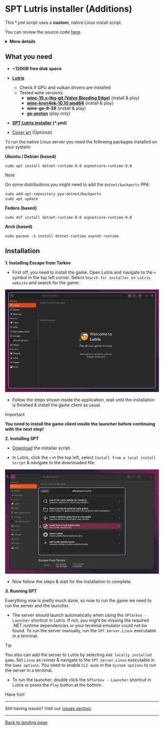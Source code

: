
# SPT Lutris installer (Additions)


This *.yml script uses a **custom**, native Linux install script.

You can review the source code [here](../../scripts/spt-linux-additions).

<details>

**<summary>More details</summary>**

### Why using a custom installer script?

The initial reason for writting the script was to work around issues with the official `SPTInstaller` running through Wine.

There was a bug in most common Wine runners used by `Lutris` or `Bottles` that caused the patching process to fail randomly. To work around this, the user needed to manually install a custom Wine runner in Lutris and use it globally for the installation.

To get rid of this extra step and also improve on stability and usability, we began experimenting with patching game files on our own using `xdelta3` (now replaced by `hpatchz`) and the patch files included in the official patcher archive. Later, a custom installation script has been written as well.

### What are the advantages?

- Faster, more stable installation process
- Additional features, e.g.:
    - Native installer & patcher in a single script
    - Support for [reflinking](https://btrfs.readthedocs.io/en/latest/Reflink.html) on supported filesystems (e.g. btrfs)
    - Reinstall mode - creates a backup of user files and reinstalls the latest SPT version

### What about disadvantages?

- No standalone GUI - you either have to use the Lutris installer or the CLI to interact with the script.
- No official support on Discord or elsewhere by the mod developers

</details>

## What you need

- **~120GB free disk space**

- **[Lutris](https://lutris.net/downloads)**
    - Check if GPU and vulkan drivers are installed
    - Tested wine versions:
        - **[wine-10.x-tkg-git (Valve Bleeding Edge)](https://github.com/Frogging-Family/wine-tkg-git/actions/workflows/wine-valvexbe.yml)** (install & play)
        - **[wine-kron4ek-10.10 amd64](https://github.com/Kron4ek/Wine-Builds/releases/tag/10.10)** (install & play)
        - **wine-ge-8-26** (install & play)
        - **[ge-proton](https://github.com/GloriousEggroll/proton-ge-custom/releases)** (play only)

- **[SPT Lutris installer](../../installers/lutris-installer-additions.yml) (*.yml)**

- [Cover art](../../docs/lutris/cover_art.md) (Optional)

To run the native Linux server you need the following packages installed on your system:

**Ubuntu / Debian (based)**
```
sudo apt install dotnet-runtime-9.0 aspnetcore-runtime-9.0
```

> [!NOTE]
> On some distributions you might need to add the `dotnet/backports` PPA:

```
sudo add-apt-repository ppa:dotnet/backports
sudo apt update
```
**Fedora (based)**
```
sudo dnf install dotnet-runtime-9.0 aspnetcore-runtime-9.0
```

**Arch (based)**
```
sudo pacman -S install dotnet-runtime aspnet-runtime
```

## Installation

**1. Installing Escape from Tarkov**

- First off, you need to install the game. Open Lutris and navigate to the `+` symbol in the top left corner. Select `Search for installer on Lutris website` and search for the game:

<img src="../../media/lutris/tarkov.gif" width="580">

- Follow the steps shown inside the application, wait until the installation is finished & install the game client as usual.

> [!IMPORTANT]
> **You need to install the game client inside the launcher before continuing with the next step!**


**2. Installing SPT**

- [Download](../../installers/lutris-installer-additions.yml) the installer script.

- In Lutris, click the `+` in the top left, select `Install from a local install script` & navigate to the downloaded file:

<img src="../../media/lutris/install_script.jpg" alt="drawing" width="580"/>

- Now follow the steps & wait for the installation to complete.

**3. Running SPT**

Everything now is pretty much done, so now to run the game we need to run the server and the launcher.

- The server should launch automatically when using the `SPTarkov - Launcher` shortcut in Lutris. If not, you might be missing the required .NET runtime dependencies or your terminal emulator could not be found. To run the server manually, run the `SPT.Server.Linux` executable in a terminal.

> [!TIP]
> You also can add the server to Lutris by selecting `Add locally installed game`. Set `Linux` as runner & navigate to the `SPT.Server.Linux` executable in the `Game options`. You need to enable `CLI mode` in the `System options` to run the server in a terminal.

- To run the launcher, double click the `SPTarkov - Launcher` shortcut in Lutris or press the `Play` button at the bottom.

Have fun!

***
Still having issues? Visit our [issues section](../../docs/issues.md).

***
[Back to landing page](../../README.md)